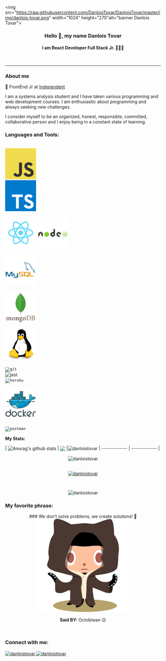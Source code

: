 <img src="https://raw.githubusercontent.com/DanloisTovar/DanloisTovar/master/img/danlois-tovar.png" width="1024" height="270"alt="banner Danlois Tovar">
<p align="center" width="300" >
 
   <h3 align="center">Hello 👋, my name Danlois Tovar </h3>
 <h4 align="center"> I am React Developer Full Stack Jr. 👨🏻‍💻</h3>
</p>

<br>
<hr>


<h3 align="left">About me</h3>

💼 FrontEnd Jr at [Independent](https://danloistovar.netlify.app/)

I am a systems analysis student and I have taken various programming and web development courses. I am enthusiastic about programming and always seeking new challenges.

I consider myself to be an organized, honest, responsible, committed, collaborative person and I enjoy being in a constant state of learning. 

[comment]: # (skills)

<h3 align="left">Languages and Tools:</h3>

<code>
<img height="100" alt="javascript" src="https://raw.githubusercontent.com/github/explore/80688e429a7d4ef2fca1e82350fe8e3517d3494d/topics/javascript/javascript.png">
</code>
<code><img height="100" alt="typescript" src="https://raw.githubusercontent.com/github/explore/80688e429a7d4ef2fca1e82350fe8e3517d3494d/topics/typescript/typescript.png">
</code><code>
<img height="100" alt="react" src="https://raw.githubusercontent.com/github/explore/80688e429a7d4ef2fca1e82350fe8e3517d3494d/topics/react/react.png"></code>
<code><img src="https://raw.githubusercontent.com/devicons/devicon/master/icons/nodejs/nodejs-original-wordmark.svg" alt="nodejs" width="100" height=""/>
</code>
<code>
<img src="https://raw.githubusercontent.com/devicons/devicon/master/icons/mysql/mysql-original-wordmark.svg" alt="mysql" width="100" height=""/>
</code> 
<code>
<img src="https://raw.githubusercontent.com/devicons/devicon/master/icons/mongodb/mongodb-original-wordmark.svg" alt="mongodb" width="100" height=""/> 
</code> 
<code>
<img src="https://raw.githubusercontent.com/devicons/devicon/master/icons/linux/linux-original.svg" alt="linux" width="100" height=""/>
</code> 
<code>
<img src="https://www.vectorlogo.zone/logos/git-scm/git-scm-icon.svg" alt="git" width="100" height=""/>
</code> 
<img src="https://www.vectorlogo.zone/logos/jestjsio/jestjsio-icon.svg" alt="jest" width="100" height=""/>
<code>
<img src="https://www.vectorlogo.zone/logos/heroku/heroku-icon.svg" alt="heroku" width="100"/>
</code>
<code>
<img src="https://raw.githubusercontent.com/devicons/devicon/master/icons/docker/docker-original-wordmark.svg" alt="docker" width="" height="100"/>
</code> 
<code>
<img src="https://www.vectorlogo.zone/logos/getpostman/getpostman-icon.svg" alt="postman" width="100" height=""/>
</code>


**My Stats:**     

[comment]: # (tables Stats | Most use languages)

| <img align="center" src="https://github-readme-stats.vercel.app/api?username=DanloisTovar&show_icons=true&include_all_commits=true&theme=algolia&hide_border=true" alt="Anurag's github stats" /> | <img align="center" src="https://github-readme-stats.vercel.app/api/top-langs/?username=DanloisTovar&layout=compact&theme=algolia&hide_border=true" /> |<img align="center" src="https://github-readme-streak-stats.herokuapp.com/?user=danloistovar&theme=algolia&" alt="danloistovar" >
| ------------- | ------------- |


 <div align="center">
 <img align="center" src="https://github-readme-streak-stats.herokuapp.com/?user=danloistovar&theme=algolia&" alt="danloistovar" > 
<div/>

<br>

<div align="center">
<p align="center"> <a href="https://github.com/ryo-ma/github-profile-trophy">
<img src="https://github-profile-trophy.vercel.app/?username=DanloisTovar&theme=algolia&" alt="danloistovar" /></a>
</p>
<div/>
<br>
<p align="center"> <img src="https://komarev.com/ghpvc/?username=danloistovar&label=Profile%20views&color=0e75b6&style=flat" alt="danloistovar" /> </p>
<h3 align="left"> My favorite phrase:</h3>
### We don't solve problems, we create solutions! 👊️


<div align="center">
<img src="https://raw.githubusercontent.com/DanloisTovar/DanloisTovar/master/img/octobiwan.jpeg" width="300" height=""alt="banner Danlois Tovar"> 

**Said BY:** Octobiwan 😉️
<div/> 

<br>

<div align="center">

<div/> 

<h3 align="left">Connect with me:</h3>
<p align="left">
<a href="https://linkedin.com/in/danloistovar" target="blank"><img align="center" src="https://raw.githubusercontent.com/rahuldkjain/github-profile-readme-generator/master/src/images/icons/Social/linked-in-alt.svg" alt="danloistovar" height="" width="40" /> </a> <a href="https://github.com/DanloisTovar" target="blank"><img align="center" src="https://raw.githubusercontent.com/rahuldkjain/github-profile-readme-generator/master/src/images/icons/Social/github.svg" alt="danloistovar" height="" width="40" /></a>
</p>
